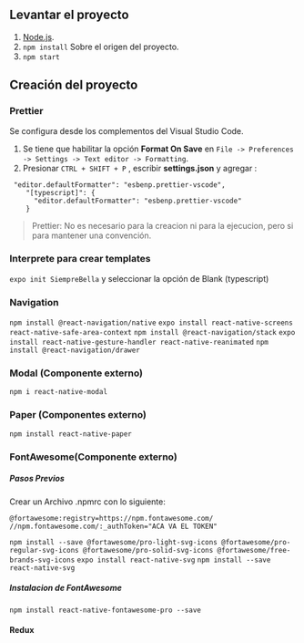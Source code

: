 ## Levantar el proyecto

1. [Node.js](https://nodejs.org/es/ "Node.js").
2. `npm install` Sobre el origen del proyecto.
3. `npm start`

## Creación del proyecto

### Prettier

Se configura desde los complementos del Visual Studio Code.

1.  Se tiene que habilitar la opción **Format On Save** en `File -> Preferences -> Settings -> Text editor -> Formatting`.
2.  Presionar `CTRL + SHIFT + P` , escribir **settings.json** y agregar :

```
 "editor.defaultFormatter": "esbenp.prettier-vscode",
    "[typescript]": {
      "editor.defaultFormatter": "esbenp.prettier-vscode"
    }
```

> Prettier: No es necesario para la creacion ni para la ejecucion, pero si para mantener una convención.

### Interprete para crear templates

`expo init SiempreBella` y seleccionar la opción de Blank (typescript)

### Navigation

`npm install @react-navigation/native`
`expo install react-native-screens react-native-safe-area-context`
`npm install @react-navigation/stack`
`expo install react-native-gesture-handler react-native-reanimated`
`npm install @react-navigation/drawer`

### Modal (Componente externo)

`npm i react-native-modal`

### Paper (Componentes externo)

`npm install react-native-paper`

### FontAwesome(Componente externo)

##### Pasos Previos

Crear un Archivo .npmrc con lo siguiente:

```
@fortawesome:registry=https://npm.fontawesome.com/
//npm.fontawesome.com/:_authToken="ACA VA EL TOKEN"
```

`npm install --save @fortawesome/pro-light-svg-icons @fortawesome/pro-regular-svg-icons @fortawesome/pro-solid-svg-icons @fortawesome/free-brands-svg-icons`
`expo install react-native-svg`
`npm install --save react-native-svg`

##### Instalacion de FontAwesome

`npm install react-native-fontawesome-pro --save`

#### Redux
